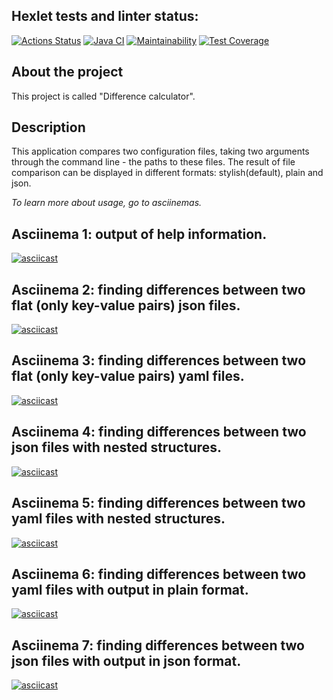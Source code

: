 ## Hexlet tests and linter status:
[![Actions Status](https://github.com/dariakoval/java-project-71/actions/workflows/hexlet-check.yml/badge.svg)](https://github.com/dariakoval/java-project-71/actions/workflows/hexlet-check.yml)                [![Java CI](https://github.com/dariakoval/java-project-71/actions/workflows/generate.yml/badge.svg)](https://github.com/dariakoval/java-project-71/actions/workflows/generate.yml)                [![Maintainability](https://api.codeclimate.com/v1/badges/24b9f20c4dde45de5998/maintainability)](https://codeclimate.com/github/dariakoval/java-project-71/maintainability)              [![Test Coverage](https://api.codeclimate.com/v1/badges/24b9f20c4dde45de5998/test_coverage)](https://codeclimate.com/github/dariakoval/java-project-71/test_coverage)

## About the project
This project is called "Difference calculator".

## Description
This application compares two configuration files, taking two arguments through the command line - the paths to these files. The result of file comparison can be displayed in different formats: stylish(default), plain and json.

*To learn more about usage, go to asciinemas.*

## Asciinema 1: output of help information.
[![asciicast](https://asciinema.org/a/1F1ReFztilrot8PTso5iyekcc.svg)](https://asciinema.org/a/1F1ReFztilrot8PTso5iyekcc)

## Asciinema 2: finding differences between two flat (only key-value pairs) json files.
[![asciicast](https://asciinema.org/a/EIvQNFr5uwc1SFklNgOzjX9VL.svg)](https://asciinema.org/a/EIvQNFr5uwc1SFklNgOzjX9VL)

## Asciinema 3: finding differences between two flat (only key-value pairs) yaml files.
[![asciicast](https://asciinema.org/a/kpg3ACJcF3Ob6ayHthC1ZtW2S.svg)](https://asciinema.org/a/kpg3ACJcF3Ob6ayHthC1ZtW2S)

## Asciinema 4: finding differences between two json files with nested structures.
[![asciicast](https://asciinema.org/a/gzIu4xTyPxDUA07vwJRm6bsNI.svg)](https://asciinema.org/a/gzIu4xTyPxDUA07vwJRm6bsNI)

## Asciinema 5: finding differences between two yaml files with nested structures.
[![asciicast](https://asciinema.org/a/CiRn1wJrhq1Jr8Hx0PrRc9sUZ.svg)](https://asciinema.org/a/CiRn1wJrhq1Jr8Hx0PrRc9sUZ)

## Asciinema 6: finding differences between two yaml files with output in plain format.
[![asciicast](https://asciinema.org/a/DD7mzjm02D7dBnHBYcTWWi51u.svg)](https://asciinema.org/a/DD7mzjm02D7dBnHBYcTWWi51u)

## Asciinema 7: finding differences between two json files with output in json format.
[![asciicast](https://asciinema.org/a/6fV2jBGXCzCUWDkpu7bsWNgMi.svg)](https://asciinema.org/a/6fV2jBGXCzCUWDkpu7bsWNgMi)
